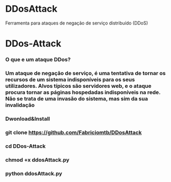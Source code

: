 # DDosAttack
Ferramenta para ataques de negação de serviço distribuído (DDoS)
# DDos-Attack 
### O que e um ataque DDos?

### Um ataque de negação de serviço, é uma tentativa de tornar os recursos de um sistema indisponíveis para os seus utilizadores. Alvos típicos são servidores web, e o ataque procura tornar as páginas hospedadas indisponíveis na rede. Não se trata de uma invasão do sistema, mas sim da sua invalidação

### Dwonload&Install

### git clone https://github.com/Fabriciomtb/DDosAttack

### cd DDos-Attack

### chmod +x ddosAttack.py

### python ddosAttack.py

